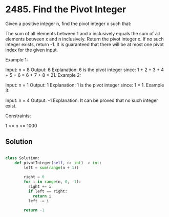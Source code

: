# 2485. Find the Pivot Integer
Given a positive integer n, find the pivot integer x such that:

The sum of all elements between 1 and x inclusively equals the sum of all elements between x and n inclusively.
Return the pivot integer x. If no such integer exists, return -1. It is guaranteed that there will be at most one pivot index for the given input.

 

Example 1:

Input: n = 8
Output: 6
Explanation: 6 is the pivot integer since: 1 + 2 + 3 + 4 + 5 + 6 = 6 + 7 + 8 = 21.
Example 2:

Input: n = 1
Output: 1
Explanation: 1 is the pivot integer since: 1 = 1.
Example 3:

Input: n = 4
Output: -1
Explanation: It can be proved that no such integer exist.
 

Constraints:

1 <= n <= 1000

## Solution

```python

class Solution:
    def pivotInteger(self, n: int) -> int:
        left = sum(range(n + 1))
      
        right = 0
        for i in range(n, 0, -1):
          right += i
          if left == right:
            return i
          left -= i
        
        return -1

```
